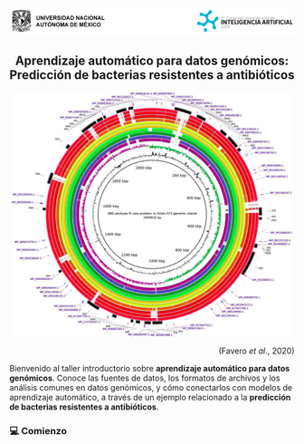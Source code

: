 <p align="center">
  <a href="https://iacongreso.unam.mx">
    <img src="assets/header.png">
  </a>
</p>

<h2 align="center">
  Aprendizaje automático para datos genómicos:<br/>
  Predicción de bacterias resistentes a antibióticos
</h2>

<p align="center">
  <a href="https://doi.org/10.3389/fgene.2020.01024">
    <img width="500px" src="assets/circos.jpg">
  </a>
</p>

<p align="right">
  (Favero <i>et al</i>., 2020)
</p>

Bienvenido al taller introductorio sobre **aprendizaje automático para datos genómicos**. Conoce las fuentes de datos, los formatos de archivos y los análisis comunes en datos genómicos, y cómo conectarlos con modelos de aprendizaje automático, a través de un ejemplo relacionado a la **predicción de bacterias resistentes a antibióticos**.

### :computer: Comienzo
